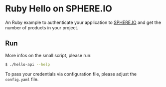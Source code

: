 Ruby Hello on SPHERE.IO
=======================

An Ruby example to authenticate your application to [SPHERE.IO](http://sphere.io) and get the number of products in your project.

## Run

More infos on the small script, please run:
```bash
$ ./hello-api --help
```

To pass your credentials via configuration file, please adjust the `config.yaml` file.
